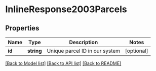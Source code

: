 # InlineResponse2003Parcels

## Properties
Name | Type | Description | Notes
------------ | ------------- | ------------- | -------------
**id** | **string** | Unique parcel ID in our system | [optional] 

[[Back to Model list]](../../README.md#documentation-for-models) [[Back to API list]](../../README.md#documentation-for-api-endpoints) [[Back to README]](../../README.md)

